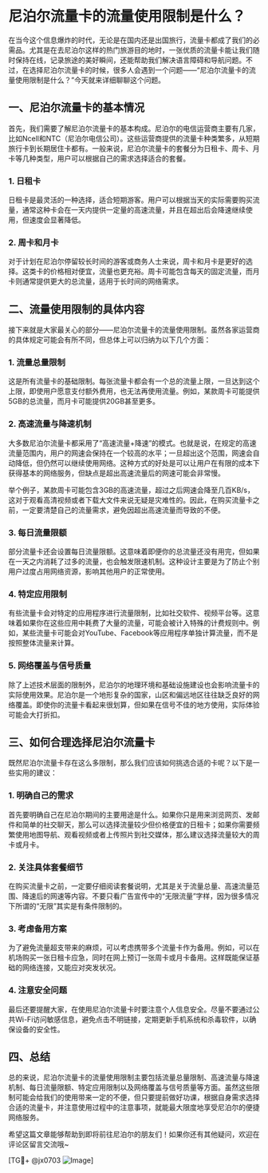 # 尼泊尔流量卡的流量使用限制是什么？

在当今这个信息爆炸的时代，无论是在国内还是出国旅行，流量卡都成了我们的必需品。尤其是在去尼泊尔这样的热门旅游目的地时，一张优质的流量卡能让我们随时保持在线，记录旅途的美好瞬间，还能帮助我们解决语言障碍和导航问题。不过，在选择尼泊尔流量卡的时候，很多人会遇到一个问题——“尼泊尔流量卡的流量使用限制是什么？”今天就来详细聊聊这个问题。

## 一、尼泊尔流量卡的基本情况

首先，我们需要了解尼泊尔流量卡的基本构成。尼泊尔的电信运营商主要有几家，比如Ncell和NTC（尼泊尔电信公司）。这些运营商提供的流量卡种类繁多，从短期旅行卡到长期居住卡都有。一般来说，尼泊尔流量卡的套餐分为日租卡、周卡、月卡等几种类型，用户可以根据自己的需求选择适合的套餐。

### 1. 日租卡
日租卡是最灵活的一种选择，适合短期游客。用户可以根据当天的实际需要购买流量，通常这种卡会在一天内提供一定量的高速流量，并且在超出后会降速继续使用，但速度会显著降低。

### 2. 周卡和月卡
对于计划在尼泊尔停留较长时间的游客或商务人士来说，周卡和月卡是更好的选择。这类卡的价格相对便宜，流量也更充裕。周卡可能包含每天的固定流量，而月卡则通常提供更大的总流量，适用于长时间的网络需求。

## 二、流量使用限制的具体内容

接下来就是大家最关心的部分——尼泊尔流量卡的流量使用限制。虽然各家运营商的具体规定可能会有所不同，但总体上可以归纳为以下几个方面：

### 1. 流量总量限制
这是所有流量卡的基础限制。每张流量卡都会有一个总的流量上限，一旦达到这个上限，即使用户愿意支付额外费用，也无法再使用流量。例如，某款周卡可能提供5GB的总流量，而月卡可能提供20GB甚至更多。

### 2. 高速流量与降速机制
大多数尼泊尔流量卡都采用了“高速流量+降速”的模式。也就是说，在规定的高速流量范围内，用户的网速会保持在一个较高的水平；一旦超出这个范围，网速会自动降低，但仍然可以继续使用网络。这种方式的好处是可以让用户在有限的成本下获得基本的网络服务，但缺点是超出高速流量后的网速可能会非常慢。

举个例子，某款周卡可能包含3GB的高速流量，超过之后网速会降至几百KB/s，这对于观看高清视频或者下载大文件来说无疑是灾难性的。因此，在购买流量卡之前，一定要清楚自己的流量需求，避免因超出高速流量而导致的不便。

### 3. 每日流量限额
部分流量卡还会设置每日流量限额。这意味着即便你的总流量还没有用完，但如果在一天之内消耗了过多的流量，也会触发限速机制。这种设计主要是为了防止个别用户过度占用网络资源，影响其他用户的正常使用。

### 4. 特定应用限制
有些流量卡会对特定的应用程序进行流量限制，比如社交软件、视频平台等。这意味着如果你在这些应用中耗费了大量的流量，可能会被计入特殊的计费规则中。例如，某些流量卡可能会对YouTube、Facebook等应用程序单独计算流量，而不是按照整体流量来计算。

### 5. 网络覆盖与信号质量
除了上述技术层面的限制外，尼泊尔的地理环境和基础设施建设也会影响流量卡的实际使用效果。尼泊尔是一个地形复杂的国家，山区和偏远地区往往缺乏良好的网络覆盖。即使你的流量卡看起来很划算，但如果在信号不佳的地方使用，实际体验可能会大打折扣。

## 三、如何合理选择尼泊尔流量卡

既然尼泊尔流量卡存在这么多限制，那么我们应该如何挑选合适的卡呢？以下是一些实用的建议：

### 1. 明确自己的需求
首先要明确自己在尼泊尔期间的主要用途是什么。如果你只是用来浏览网页、发邮件和简单的社交聊天，那么可以选择流量较少但价格便宜的日租卡；如果你需要频繁使用地图导航、观看视频或者上传照片到社交媒体，那么建议选择流量较大的周卡或月卡。

### 2. 关注具体套餐细节
在购买流量卡之前，一定要仔细阅读套餐说明，尤其是关于流量总量、高速流量范围、降速后的网速等内容。不要只看广告宣传中的“无限流量”字样，因为很多情况下所谓的“无限”其实是有条件限制的。

### 3. 考虑备用方案
为了避免流量超支带来的麻烦，可以考虑携带多个流量卡作为备用。例如，可以在机场购买一张日租卡应急，同时在网上预订一张周卡或月卡备用。这样既能保证基础的网络连接，又能应对突发状况。

### 4. 注意安全问题
最后还要提醒大家，在使用尼泊尔流量卡时要注意个人信息安全。尽量不要通过公共Wi-Fi访问敏感信息，避免点击不明链接，定期更新手机系统和杀毒软件，以确保设备的安全性。

## 四、总结

总的来说，尼泊尔流量卡的流量使用限制主要包括流量总量限制、高速流量与降速机制、每日流量限额、特定应用限制以及网络覆盖与信号质量等方面。虽然这些限制可能会给我们的使用带来一定的不便，但只要提前做好功课，根据自身需求选择合适的流量卡，并注意使用过程中的注意事项，就能最大限度地享受尼泊尔的便捷网络服务。

希望这篇文章能够帮助到即将前往尼泊尔的朋友们！如果你还有其他疑问，欢迎在评论区留言交流哦~

[TG💪+ @jx0703 ![Image](https://github.com/user-attachments/assets/dbca1d08-cadb-493c-b0ec-ad6f7a83f270)]